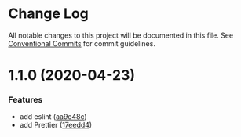 # Change Log

All notable changes to this project will be documented in this file.
See [Conventional Commits](https://conventionalcommits.org) for commit guidelines.

# 1.1.0 (2020-04-23)


### Features

* add eslint ([aa9e48c](https://github.com/screencloud/developer/commit/aa9e48c89e72539f7cfee8e0f529c26039c4c4c0))
* add Prettier ([17eedd4](https://github.com/screencloud/developer/commit/17eedd406acd4a9743577fb6ab3d5a73a09762a5))
